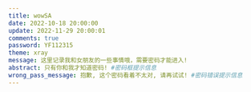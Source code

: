 ```yaml
---
title: wowSA
date: 2022-10-18 20:00:00
update: 2022-11-29 20:00:01
comments: true
password: YF112315
theme: xray
message: 这里记录我和女朋友的一些事情哦，需要密码才能进入!
abstract: 只有你和我才知道密码! #密码框提示信息
wrong_pass_message: 抱歉, 这个密码看着不太对, 请再试试! #密码错误提示信息
---
```




